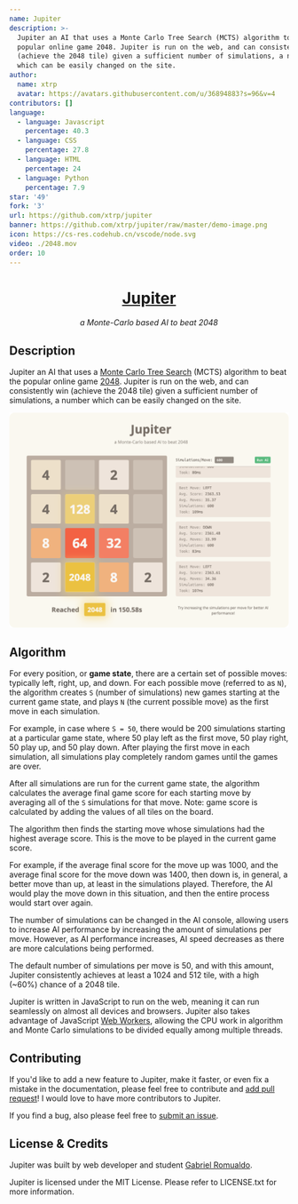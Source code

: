 ```yaml
---
name: Jupiter
description: >-
  Jupiter an AI that uses a Monte Carlo Tree Search (MCTS) algorithm to beat the
  popular online game 2048. Jupiter is run on the web, and can consistently win
  (achieve the 2048 tile) given a sufficient number of simulations, a number
  which can be easily changed on the site.
author:
  name: xtrp
  avatar: https://avatars.githubusercontent.com/u/36894883?s=96&v=4
contributors: []
language:
  - language: Javascript
    percentage: 40.3
  - language: CSS
    percentage: 27.8
  - language: HTML
    percentage: 24
  - language: Python
    percentage: 7.9
star: '49'
fork: '3'
url: https://github.com/xtrp/jupiter
banner: https://github.com/xtrp/jupiter/raw/master/demo-image.png
icon: https://cs-res.codehub.cn/vscode/node.svg
video: ./2048.mov
order: 10
---
```


<h1 align="center"><a href="https://jupiter.xtrp.io/">Jupiter</a></h1>
<p align="center"><em>a Monte-Carlo based AI to beat 2048</em></p>

## Description

Jupiter an AI that uses a [Monte Carlo Tree Search](https://en.wikipedia.org/wiki/Monte_Carlo_tree_search) (MCTS) algorithm to beat the popular online game [2048](https://play2048.co/). Jupiter is run on the web, and can consistently win (achieve the 2048 tile) given a sufficient number of simulations, a number which can be easily changed on the site.

![Demo Image](demo-image.png)


## Algorithm

For every position, or **game state**, there are a certain set of possible moves: typically left, right, up, and down. For each possible move (referred to as `N`), the algorithm creates `S` (number of simulations) new games starting at the current game state, and plays `N` (the current possible move) as the first move in each simulation.

For example, in case where `S = 50`, there would be 200 simulations starting at a particular game state, where 50 play left as the first move, 50 play right, 50 play up, and 50 play down. After playing the first move in each simulation, all simulations play completely random games until the games are over.

After all simulations are run for the current game state, the algorithm calculates the average final game score for each starting move by averaging all of the `S` simulations for that move. Note: game score is calculated by adding the values of all tiles on the board.

The algorithm then finds the starting move whose simulations had the highest average score. This is the move to be played in the current game score.

For example, if the average final score for the move up was 1000, and the average final score for the move down was 1400, then down is, in general, a better move than up, at least in the simulations played. Therefore, the AI would play the move down in this situation, and then the entire process would start over again.

The number of simulations can be changed in the AI console, allowing users to increase AI performance by increasing the amount of simulations per move. However, as AI performance increases, AI speed decreases as there are more calculations being performed.

The default number of simulations per move is 50, and with this amount, Jupiter consistently achieves at least a 1024 and 512 tile, with a high (~60%) chance of a 2048 tile.

Jupiter is written in JavaScript to run on the web, meaning it can run seamlessly on almost all devices and browsers. Jupiter also takes advantage of JavaScript [Web Workers](https://developer.mozilla.org/en-US/docs/Web/API/Web_Workers_API), allowing the CPU work in algorithm and Monte Carlo simulations to be divided equally among multiple threads.

## Contributing

If you'd like to add a new feature to Jupiter, make it faster, or even fix a mistake in the documentation, please feel free to contribute and [add pull request](https://github.com/xtrp/jupiter/compare)! I would love to have more contributors to Jupiter.

If you find a bug, also please feel free to [submit an issue](https://github.com/xtrp/jupiter/issues/new).

## License & Credits

Jupiter was built by web developer and student [Gabriel Romualdo](https://xtrp.io/).

Jupiter is licensed under the MIT License. Please refer to LICENSE.txt for more information.

